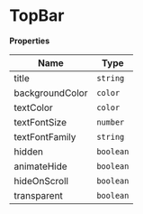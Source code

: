 <h1>TopBar</h1>

**Properties**

| Name | Type |
| --- | --- |
| title | <code>string</code> | 
| backgroundColor | <code>color</code> | 
| textColor | <code>color</code> | 
| textFontSize | <code>number</code> | 
| textFontFamily | <code>string</code> | 
| hidden | <code>boolean</code> | 
| animateHide | <code>boolean</code> | 
| hideOnScroll | <code>boolean</code> | 
| transparent | <code>boolean</code> | 


